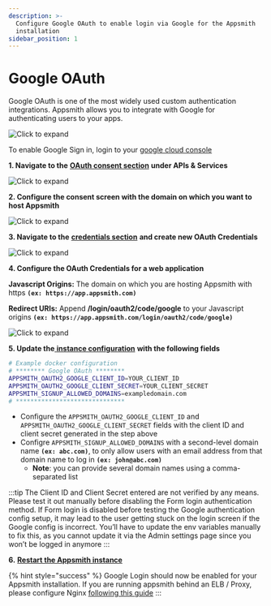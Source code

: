 ```yaml
---
description: >-
  Configure Google OAuth to enable login via Google for the Appsmith
  installation
sidebar_position: 1
---
```


# Google OAuth

Google OAuth is one of the most widely used custom authentication integrations. Appsmith allows you to integrate with Google for authenticating users to your apps.

![Click to expand](</img/Google_Login.png>)

To enable Google Sign in, login to your [google cloud console](https://console.cloud.google.com/)

**1. Navigate to the** [**OAuth consent section**](https://console.cloud.google.com/apis/credentials/consent) **under APIs & Services**

![Click to expand](</img/Google_OAuth_Consent_1.png>)

**2. Configure the consent screen with the domain on which you want to host Appsmith**

![Click to expand](</img/Google_OAuth_Consent.png>)

**3. Navigate to the** [**credentials section**](https://console.cloud.google.com/apis/credentials) **and create new OAuth Credentials**

![Click to expand](</img/Google_OAuth_Creds.png>)

**4. Configure the OAuth Credentials for a web application**

**Javascript Origins:** The domain on which you are hosting Appsmith with https **`(ex: https://app.appsmith.com)`**

**Redirect URIs:** Append **/login/oauth2/code/google** to your Javascript origins **`(ex: https://app.appsmith.com/login/oauth2/code/google)`**

![Click to expand](</img/Google_Oauth_Creds_2.png>)

**5. Update the**[ **instance configuration**](../) **with the following fields**

```bash
# Example docker configuration
# ******** Google OAuth ********
APPSMITH_OAUTH2_GOOGLE_CLIENT_ID=YOUR_CLIENT_ID
APPSMITH_OAUTH2_GOOGLE_CLIENT_SECRET=YOUR_CLIENT_SECRET
APPSMITH_SIGNUP_ALLOWED_DOMAINS=exampledomain.com
# ******************************
```

* Configure the `APPSMITH_OAUTH2_GOOGLE_CLIENT_ID` and `APPSMITH_OAUTH2_GOOGLE_CLIENT_SECRET` fields with the client ID and client secret generated in the step above
* Configre `APPSMITH_SIGNUP_ALLOWED_DOMAINS` with a second-level domain name **`(ex: abc.com)`**, to only allow users with an email address from that domain name to log in **`(ex: john@abc.com)`**
  * **Note**: you can provide several domain names using a comma-separated list

:::tip
The Client ID and Client Secret entered are not verified by any means. Please test it out manually before disabling the Form login authentication method. If Form login is disabled before testing the Google authentication config setup, it may lead to the user getting stuck on the login screen if the Google config is incorrect. You’ll have to update the env variables manually to fix this, as you cannot update it via the Admin settings page since you won’t be logged in anymore
:::

**6.** [**Restart the Appsmith instance**](../)

{% hint style="success" %}
Google Login should now be enabled for your Appsmith installation. If you are running appsmith behind an ELB / Proxy, please configure Nginx [following this guide](../../../../help-and-support/troubleshooting-guide/deployment-errors.md#oauth-sign-up-not-working)
:::
